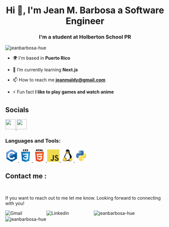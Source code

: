 <h1 align="center">Hi 👋, I'm Jean M. Barbosa a Software Engineer</h1>
<h3 align="center">I'm a student at Holberton School PR</h3>

<p align="left"> <img src="https://komarev.com/ghpvc/?username=jeanbarbosa-hue&label=Profile%20views&color=0e75b6&style=flat" alt="jeanbarbosa-hue" /> </p>

- 🌍  I'm based in **Puerto Rico**

- 🌱 I’m currently learning **Next.js**

- 📫 How to reach me **jeanmaldy@gmail.com**

- ⚡ Fun fact **I like to play games and watch anime**


## Socials

<p align="left"> <a href="https://github.com/JeanBarbosa-hue" target="_blank" rel="noreferrer"> <picture> <source media="(prefers-color-scheme: dark)" srcset="https://raw.githubusercontent.com/danielcranney/readme-generator/main/public/icons/socials/github-dark.svg" /> <source media="(prefers-color-scheme: light)" srcset="https://raw.githubusercontent.com/danielcranney/readme-generator/main/public/icons/socials/github.svg" /> <img src="https://raw.githubusercontent.com/danielcranney/readme-generator/main/public/icons/socials/github.svg" width="32" height="32" /> </picture> </a> <a href="https://www.linkedin.com/in/jean-barbosa-142743267/" target="_blank" rel="noreferrer"> <picture> <source media="(prefers-color-scheme: dark)" srcset="https://raw.githubusercontent.com/danielcranney/readme-generator/main/public/icons/socials/linkedin-dark.svg" /> <source media="(prefers-color-scheme: light)" srcset="https://raw.githubusercontent.com/danielcranney/readme-generator/main/public/icons/socials/linkedin.svg" /> <img src="https://raw.githubusercontent.com/danielcranney/readme-generator/main/public/icons/socials/linkedin.svg" width="32" height="32" /> </picture> </a></p>

<h3 align="left">Languages and Tools:</h3>
<p align="left"> <a href="https://www.cprogramming.com/" target="_blank" rel="noreferrer"> <img src="https://raw.githubusercontent.com/devicons/devicon/master/icons/c/c-original.svg" alt="c" width="40" height="40"/> </a> <a href="https://www.w3schools.com/css/" target="_blank" rel="noreferrer"> <img src="https://raw.githubusercontent.com/devicons/devicon/master/icons/css3/css3-original-wordmark.svg" alt="css3" width="40" height="40"/> </a> <a href="https://www.w3.org/html/" target="_blank" rel="noreferrer"> <img src="https://raw.githubusercontent.com/devicons/devicon/master/icons/html5/html5-original-wordmark.svg" alt="html5" width="40" height="40"/> </a> <a href="https://developer.mozilla.org/en-US/docs/Web/JavaScript" target="_blank" rel="noreferrer"> <img src="https://raw.githubusercontent.com/devicons/devicon/master/icons/javascript/javascript-original.svg" alt="javascript" width="40" height="40"/> </a> <a href="https://www.linux.org/" target="_blank" rel="noreferrer"> <img src="https://raw.githubusercontent.com/devicons/devicon/master/icons/linux/linux-original.svg" alt="linux" width="40" height="40"/> </a> <a href="https://www.python.org" target="_blank" rel="noreferrer"> <img src="https://raw.githubusercontent.com/devicons/devicon/master/icons/python/python-original.svg" alt="python" width="40" height="40"/> </a> </p>

## Contact me :

<p>
 <br>


If you want to reach out to me let me know. Looking forward to connecting with you!

<a href="mailto:jeanmaldy@gmail.com">
 <img align="left" alt="Gmail" width="130" hight="100" src="https://github.com/JeanBarbosa-hue/JeanBarbosa-hue/blob/main/assets/icons/gmail.png" />
</a>


<a href="https://www.linkedin.com/in/jean-barbosa-142743267/">
  <img align="left" alt="Linkedin" width="150" hight="100" src="https://github.com/JeanBarbosa-hue/JeanBarbosa-hue/blob/main/assets/icons/linkedin.png"/>
</a>

<p><img align="left" src="https://github-readme-stats.vercel.app/api/top-langs?username=jeanbarbosa-hue&show_icons=true&locale=en&layout=compact" alt="jeanbarbosa-hue" /></p>

<p>&nbsp;<img align="center" src="https://github-readme-stats.vercel.app/api?username=jeanbarbosa-hue&show_icons=true&locale=en" alt="jeanbarbosa-hue" /></p>


